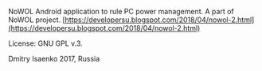 NoWOL 
Android application to rule PC power management. A part of NoWOL project.
[https://developersu.blogspot.com/2018/04/nowol-2.html](https://developersu.blogspot.com/2018/04/nowol-2.html)

License: GNU GPL v.3.

Dmitry Isaenko
2017, Russia
